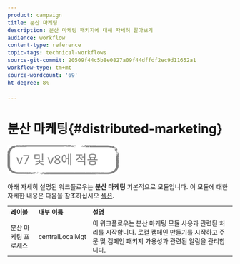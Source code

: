 ```yaml
---
product: campaign
title: 분산 마케팅
description: 분산 마케팅 패키지에 대해 자세히 알아보기
audience: workflow
content-type: reference
topic-tags: technical-workflows
source-git-commit: 20509f44c5b8e0827a09f44dffdf2ec9d11652a1
workflow-type: tm+mt
source-wordcount: '69'
ht-degree: 8%

---
```



# 분산 마케팅{#distributed-marketing}

![](../../assets/common.svg)

아래 자세히 설명된 워크플로우는 **분산 마케팅** 기본적으로 모듈입니다. 이 모듈에 대한 자세한 내용은 다음을 참조하십시오 [섹션](../../distributed/using/about-distributed-marketing.md).

<table> 
 <tbody> 
  <tr> 
   <td> <strong>레이블</strong><br /> </td> 
   <td> <strong>내부 이름</strong><br /> </td> 
   <td> <strong>설명</strong><br /> </td> 
  </tr> 
  <tr> 
   <td> <span class="uicontrol">분산 마케팅 프로세스</span> <br /> </td> 
   <td> <span class="uicontrol">centralLocalMgt</span> <br /> </td> 
   <td> 이 워크플로우는 분산 마케팅 모듈 사용과 관련된 처리를 시작합니다. 로컬 캠페인 만들기를 시작하고 주문 및 캠페인 패키지 가용성과 관련된 알림을 관리합니다.<br /> </td> 
  </tr> 
 </tbody> 
</table>

